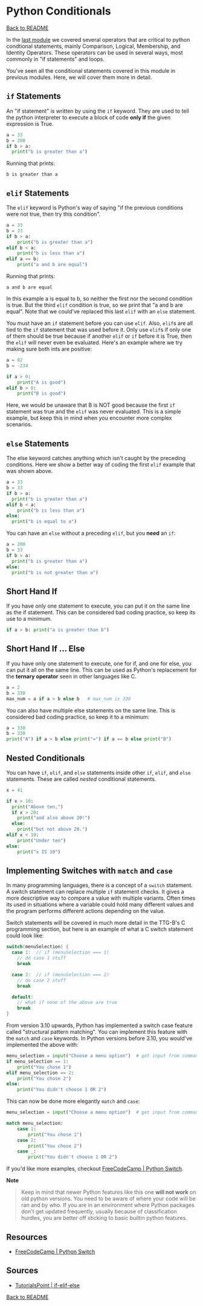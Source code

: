 # Python Conditionals

[Back to README](README.md)

In the [last module](../1.04_operators/operators.md) we covered several operators that are critical to python condtional statements, mainly Comparison, Logical, Membership, and Identity Operators. These operators can be used in several ways, most commonly in "if statements" and loops.

You've seen all the conditional statements covered in this module in previous modules. Here, we will cover them more in detail.


## `if` Statements

An "if statement" is written by using the `if` keyword. They are used to tell the python interpreter to execute a block of code **only if** the given expression is True.
```py
a = 33  
b = 200  
if b > a:  
  print("b is greater than a")
```

Running that prints:
```
b is greater than a
```

## `elif` Statements

The `elif` keyword is Python's way of saying "if the previous conditions were not true, then try this condition".
```py
a = 33  
b = 33  
if b > a:  
    print("b is greater than a")
elif b < a:
    print("b is less than a")
elif a == b:  
    print("a and b are equal")
```
Running that prints:
```
a and b are equal
```
In this example a is equal to b, so neither the first nor the second condition is true. But the third `elif` condition is true, so we print that "a and b are equal". Note that we could've replaced this last `elif` with an `else` statement.

You must have an `if` statement before you can use `elif`. Also, `elif`s are all tied to the `if` statement that was used before it. Only use `elif`s if only one of them should be true because if another `elif` or `if` before it is True, then the `elif` will never even be evaluated. Here's an example where we try making sure both ints are positive:
```py
a = 82
b = -234

if a > 0:
    print("A is good")
elif b > 0:
    print("B is good")
```

Here, we would be unaware that B is NOT good because the first `if` statement was true and the `elif` was never evaluated. This is a simple example, but keep this in mind when you encounter more complex scenarios.


## `else` Statements

The else keyword catches anything which isn't caught by the preceding conditions. Here we show a better way of coding the first `elif` example that was shown above.
```py
a = 33
b = 33  
if b > a:  
  print("b is greater than a")  
elif b < a:
    print("b is less than a") 
else:  
  print("b is equal to a")  
```

You can have an `else` without a preceding `elif`, but you **need** an `if`:
```py
a = 200  
b = 33  
if b > a:  
  print("b is greater than a")  
else:  
  print("b is not greater than a")  
```


## Short Hand If

If you have only one statement to execute, you can put it on the same line as the if statement. This can be considered bad coding practice, so keep its use to a minimum.
```py
if a > b: print("a is greater than b")
```


## Short Hand If ... Else

If you have only one statement to execute, one for if, and one for else, you can put it all on the same line. This can be used as Python's replacement for the **ternary operator** seen in other languages like C.
```py
a = 2  
b = 330  
max_num = a if a > b else b   # max_num is 330
```

You can also have multiple else statements on the same line. This is considered bad coding practice, so keep it to a minimum:
```py
a = 330  
b = 330  
print("A") if a > b else print("=") if a == b else print("B")
```


## Nested Conditionals

You can have `if`, `elif`, and `else` statements inside other `if`, `elif`, and `else` statements. These are called _nested_ conditional statements.
```py
x = 41

if x > 10:  
  print("Above ten,")  
  if x > 20:  
    print("and also above 20!")  
  else:  
    print("but not above 20.")
elif x < 10:
    print("Under ten")
else:
    print("x IS 10")
```

## Implementing Switches with `match` and `case` 

In many programming languages, there is a concept of a `switch` statement. A switch statement can replace multiple `if` statement checks. It gives a more descriptive way to compare a value with multiple variants. Often times its used in situations where a variable could hold many different values and the program performs different actions depending on the value. 

Switch statements will be covered in much more detail in the TTG-B's C programming section, but here is an example of what a C switch statement could look like:
```c
switch(menuSelection) {
  case 1:  // if (menuSelection === 1)
    // do case 1 stuff
    break

  case 2:  // if (menuSelection === 2)
    // do case 2 stuff
    break

  default:
    // what if none of the above are true
    break
}
```

From version 3.10 upwards, Python has implemented a switch case feature called "structural pattern matching". You can implement this feature with the `match` and `case` keywords. In Python versions before 3.10, you would've implemented the above with:
```py
menu_selection = input("Choose a menu option")  # get input from command line from user
if menu_selection == 1:
    print("You chose 1")
elif menu_selection == 2:
    print("You chose 2")
else:
    print("You didn't choose 1 OR 2")
```

This can now be done more elegantly `match` and `case`:
```py
menu_selection = input("Choose a menu option")  # get input from command line from user

match menu_selection:
    case 1:
        print("You chose 1")
    case 2:
        print("You chose 2")
    case _:
        print("You didn't choose 1 OR 2")
```

If you'd like more examples, checkout [FreeCodeCamp | Python Switch](https://www.freecodecamp.org/news/python-switch-statement-switch-case-example/).

**Note**
> Keep in mind that newer Python features like this one **will not work** on old python versions. You need to be aware of where your code will be ran and by who. If you are in an environment where Python packages don't get updated frequently, usually because of classification hurdles, you are better off sticking to basic builtin python features.

## Resources
- [FreeCodeCamp | Python Switch](https://www.freecodecamp.org/news/python-switch-statement-switch-case-example/)

## Sources
- [TutorialsPoint | if-elif-else](https://www.tutorialspoint.com/python/python_if_else.htm)

[Back to README](README.md)
